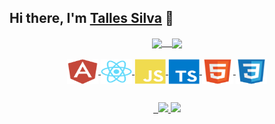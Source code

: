 ## Hi there, I'm <a href="https://github.com/talles-silva">Talles Silva</a> 👋
<div align="center">
  <a href="https://github.com/talles-silva">
  <img height="160em" align="center" src="https://github-readme-stats.vercel.app/api?username=talles-silva&show_icons=true&theme=codeSTACKr&include_all_commits=true&count_private=true" />&nbsp&nbsp&nbsp
  <img height="160em" align="center" src="https://github-readme-stats.vercel.app/api/top-langs/?username=talles-silva&layout=compact&langs_count=7&theme=codeSTACKr" />
</div>

<div align="center"> 
  <div style="display: inline_block"><br>
    <img align="center" alt="Talles-Angular" height="40" width="50" src="https://raw.githubusercontent.com/devicons/devicon/master/icons/angularjs/angularjs-plain.svg">
    <img align="center" alt="Talles-React" height="40" width="50" src="https://raw.githubusercontent.com/devicons/devicon/master/icons/react/react-original.svg">
    <img align="center" alt="Talles-Js" height="40" width="50" src="https://raw.githubusercontent.com/devicons/devicon/master/icons/javascript/javascript-plain.svg">
    <img align="center" alt="Talles-Ts" height="40" width="50" src="https://raw.githubusercontent.com/devicons/devicon/master/icons/typescript/typescript-plain.svg">
    <img align="center" alt="Talles-HTML" height="40" width="50" src="https://raw.githubusercontent.com/devicons/devicon/master/icons/html5/html5-original.svg">
    <img align="center" alt="Talles-CSS" height="40" width="50" src="https://raw.githubusercontent.com/devicons/devicon/master/icons/css3/css3-original.svg">
  </div>
  
  ##
  
 <div> &nbsp
    <!-- <a href="https://www.instagram.com/talles2/" target="_blank"><img src="https://img.shields.io/badge/-Instagram-%23E4405F?style=for-the-badge&logo=instagram&logoColor=white" target="_blank"></a>  -->
    <a href = "mailto:talles_ramos2012@hotmail.com"><img src="https://img.shields.io/badge/-Gmail-%23333?style=for-the-badge&logo=gmail&logoColor=white" target="_blank">  </a>
    <a href="https://www.linkedin.com/in/talles-silva-855a32175/" target="_blank"><img src="https://img.shields.io/badge/LinkedIn-0077B5?style=for-the-badge&logo=linkedin&logoColor=white" target="_blank"></a> 
  </div>
  <br>



<!-- ![AnimeComputerGIF](https://user-images.githubusercontent.com/91147254/198373957-5df1dbcc-1ee9-455a-a89e-ef7886c621e2.gif) -->
</div>
